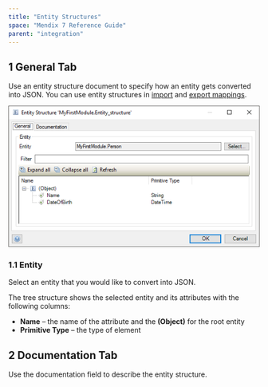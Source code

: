```yaml
---
title: "Entity Structures"
space: "Mendix 7 Reference Guide"
parent: "integration"
---
```


## 1 General Tab

Use an entity structure document to specify how an entity gets converted into JSON. You can use entity structures in [import](import-mappings) and [export mappings](export-mappings).

![](attachments/entity-structures/sample-entity-structure.png)

### 1.1 Entity

Select an entity that you would like to convert into JSON.

The tree structure shows the selected entity and its attributes with the following columns:

* **Name** – the name of the attribute and the **(Object)** for the root entity
* **Primitive Type** – the type of element

## 2 Documentation Tab

Use the documentation field to describe the entity structure.
